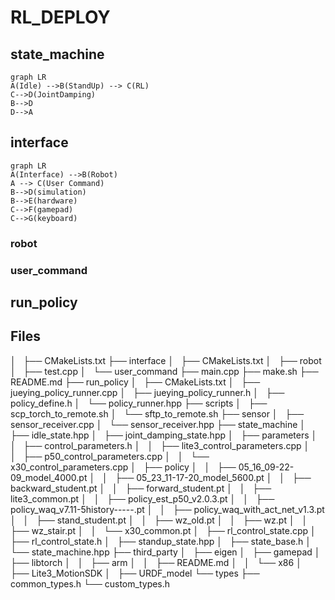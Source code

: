 # RL_DEPLOY

## state_machine


```mermaid
graph LR
A(Idle) -->B(StandUp) --> C(RL) 
C-->D(JointDamping)
B-->D
D-->A

```


## interface

```mermaid
graph LR
A(Interface) -->B(Robot)
A --> C(User Command)
B-->D(simulation)
B-->E(hardware)
C-->F(gamepad)
C-->G(keyboard)

```

### robot




### user_command


## run_policy


## Files


│  
├── CMakeLists.txt
├── interface
│   ├── CMakeLists.txt
│   ├── robot
│   ├── test.cpp
│   └── user_command
├── main.cpp
├── make.sh
├── README.md
├── run_policy
│   ├── CMakeLists.txt
│   ├── jueying_policy_runner.cpp
│   ├── jueying_policy_runner.h
│   ├── policy_define.h
│   └── policy_runner.hpp
├── scripts
│   ├── scp_torch_to_remote.sh
│   └── sftp_to_remote.sh
├── sensor
│   ├── sensor_receiver.cpp
│   └── sensor_receiver.hpp
├── state_machine
│   ├── idle_state.hpp
│   ├── joint_damping_state.hpp
│   ├── parameters
│   │   ├── control_parameters.h
│   │   ├── lite3_control_parameters.cpp
│   │   ├── p50_control_parameters.cpp
│   │   └── x30_control_parameters.cpp
│   ├── policy
│   │   ├── 05_16_09-22-09_model_4000.pt
│   │   ├── 05_23_11-17-20_model_5600.pt
│   │   ├── backward_student.pt
│   │   ├── forward_student.pt
│   │   ├── lite3_common.pt
│   │   ├── policy_est_p50_v2.0.3.pt
│   │   ├── policy_waq_v7.11-5history-----.pt
│   │   ├── policy_waq_with_act_net_v1.3.pt
│   │   ├── stand_student.pt
│   │   ├── wz_old.pt
│   │   ├── wz.pt
│   │   ├── wz_stair.pt
│   │   └── x30_common.pt
│   ├── rl_control_state.cpp
│   ├── rl_control_state.h
│   ├── standup_state.hpp
│   ├── state_base.h
│   └── state_machine.hpp
├── third_party
│   ├── eigen
│   ├── gamepad
│   ├── libtorch
│   │   ├── arm
│   │   ├── README.md
│   │   └── x86
│   ├── Lite3_MotionSDK
│   ├── URDF_model
└── types
    ├── common_types.h
    └── custom_types.h
